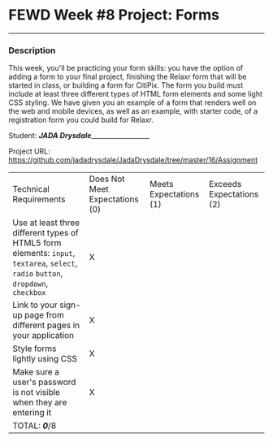 # FEWD Week #8 Project: Forms

---


### Description


This week, you'll be practicing your form skills: you have the option of adding a form to your final project, finishing the Relaxr form that will be started in class, or building a form for CitiPix. The form you build must include at least three different types of HTML form elements and some light CSS styling. We have given you an example of a form that renders well on the web and mobile devices, as well as an example, with starter code, of a registration form you could build for Relaxr.

Student: ___________JADA Drysdale_____________________________

Project URL: https://github.com/jadadrysdale/JadaDrysdale/tree/master/16/Assignment

|                                                                                                                                                                |                                |                        |                          |
|----------------------------------------------------------------------------------------------------------------------------------------------------------------|--------------------------------|------------------------|--------------------------|
| Technical Requirements                                                                                                                                         | Does Not Meet Expectations (0) | Meets Expectations (1) | Exceeds Expectations (2) |
| Use at least three different types of HTML5 form elements: ```input```, ```textarea```, ```select```, ```radio``` ```button```, ```dropdown```, ```checkbox``` |       X                         |                        |                          |
| Link to your sign-up page from different pages in your application                                                                                             |             X                   |                        |                          |
| Style forms lightly using CSS                                                                                                                                  |                  X              |                        |                          |
| Make sure a user's password is not visible when they are entering it                                                                                           |                 X               |                        |                          |
| TOTAL: ___0___/8                                                                                                                                                |                                |                        |                          |
